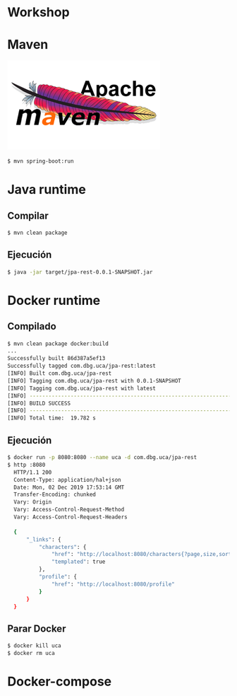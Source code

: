 # Workshop

# Maven
!["Maven"](images/maven.png)
```bash
$ mvn spring-boot:run
```

# Java runtime

## Compilar
```bash
$ mvn clean package
```

## Ejecución
```bash
$ java -jar target/jpa-rest-0.0.1-SNAPSHOT.jar
```

# Docker runtime
## Compilado
```bash
$ mvn clean package docker:build
...
Successfully built 86d387a5ef13
Successfully tagged com.dbg.uca/jpa-rest:latest
[INFO] Built com.dbg.uca/jpa-rest
[INFO] Tagging com.dbg.uca/jpa-rest with 0.0.1-SNAPSHOT
[INFO] Tagging com.dbg.uca/jpa-rest with latest
[INFO] ------------------------------------------------------------------------
[INFO] BUILD SUCCESS
[INFO] ------------------------------------------------------------------------
[INFO] Total time:  19.782 s
```

## Ejecución
```bash
$ docker run -p 8080:8080 --name uca -d com.dbg.uca/jpa-rest
$ http :8080
  HTTP/1.1 200 
  Content-Type: application/hal+json
  Date: Mon, 02 Dec 2019 17:53:14 GMT
  Transfer-Encoding: chunked
  Vary: Origin
  Vary: Access-Control-Request-Method
  Vary: Access-Control-Request-Headers
  
  {
      "_links": {
          "characters": {
              "href": "http://localhost:8080/characters{?page,size,sort}",
              "templated": true
          },
          "profile": {
              "href": "http://localhost:8080/profile"
          }
      }
  }
```

## Parar Docker
```bash
$ docker kill uca
$ docker rm uca
```

# Docker-compose